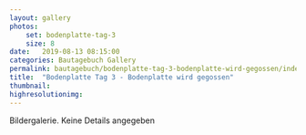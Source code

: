 ```yaml
---
layout: gallery
photos:
    set: bodenplatte-tag-3
    size: 8
date:   2019-08-13 08:15:00
categories: Bautagebuch Gallery
permalink: bautagebuch/bodenplatte-tag-3-bodenplatte-wird-gegossen/index.html
title:  "Bodenplatte Tag 3 - Bodenplatte wird gegossen"
thumbnail: 
highresolutionimg: 
---
```

Bildergalerie. Keine Details angegeben
